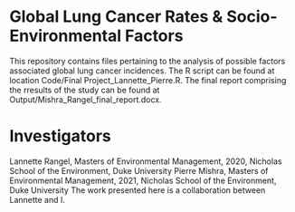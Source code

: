 # Global Lung Cancer Rates & Socio-Environmental Factors
This repository contains files pertaining to the analysis of possible factors associated global lung cancer incidences. The R script can be found at location Code/Final Project_Lannette_Pierre.R. The final report comprising the rresults of the study can be found at Output/Mishra_Rangel_final_report.docx. 

# Investigators
Lannette Rangel, Masters of Environmental Management, 2020, Nicholas School of the Environment, Duke University
Pierre Mishra, Masters of Environmental Management, 2021, Nicholas School of the Environment, Duke University
The work presented here is a collaboration between Lannette and I.
